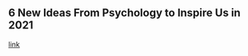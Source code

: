 ## 6 New Ideas From Psychology to Inspire Us in 2021

[link](https://www.psychologytoday.com/intl/blog/social-instincts/202101/6-new-ideas-psychology-inspire-us-in-2021)
